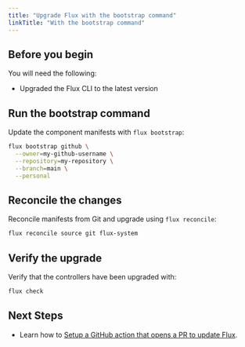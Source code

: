 ```yaml
---
title: "Upgrade Flux with the bootstrap command"
linkTitle: "With the bootstrap command"
---
```


## Before you begin

You will need the following:

- Upgraded the Flux CLI to the latest version

## Run the bootstrap command

Update the component manifests with ``flux bootstrap``:

```bash
flux bootstrap github \
  --owner=my-github-username \
  --repository=my-repository \
  --branch=main \
  --personal
```

## Reconcile the changes

Reconcile manifests from Git and upgrade using ``flux reconcile``:

```bash
flux reconcile source git flux-system
```

## Verify the upgrade

Verify that the controllers have been upgraded with:

```bash
flux check
```

## Next Steps

- Learn how to [Setup a GitHub action that opens a PR to update Flux](https://github.com/fluxcd/flux2/tree/main/action).
